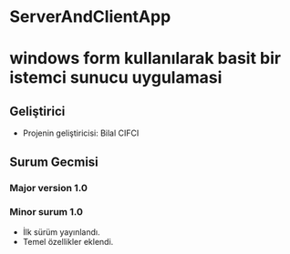 # ServerAndClientApp
# windows form kullanılarak basit bir istemci sunucu uygulamasi
## Geliştirici
- Projenin geliştiricisi: Bilal CIFCI
## Surum Gecmisi
### Major version 1.0
### Minor surum 1.0
- İlk sürüm yayınlandı.
- Temel özellikler eklendi.
